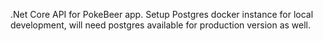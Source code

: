 .Net Core API for PokeBeer app.
Setup Postgres docker instance for local development, will need postgres available for production version as well.